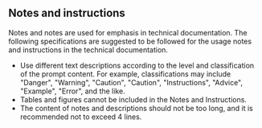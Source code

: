 ## Notes and instructions

Notes and notes are used for emphasis in technical documentation. The following specifications are suggested to be followed for the usage notes and instructions in the technical documentation.

- Use different text descriptions according to the level and classification of the prompt content. For example, classifications may include "Danger", "Warning", "Caution", "Caution", "Instructions", "Advice", "Example", "Error", and the like.
- Tables and figures cannot be included in the Notes and Instructions.
- The content of notes and descriptions should not be too long, and it is recommended not to exceed 4 lines.
